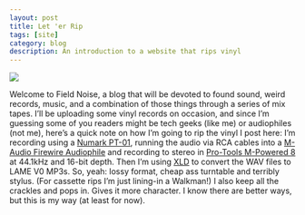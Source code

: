 ```yaml
---
layout: post
title: Let 'er Rip
tags: [site]
category: blog
description: An introduction to a website that rips vinyl
---
```

![](http://thepigeonpress.org/wp-content/uploads/2017/04/fitzcarraldo-1024x557.jpg)

Welcome to Field Noise, a blog that will be devoted to found sound, weird records, music, and a combination of those things through a series of mix tapes.  I’ll be uploading some vinyl records on occasion, and since I’m guessing some of you readers might be tech geeks (like me) or audiophiles (not me), here’s a quick note on how I’m going to rip the vinyl I post here: I’m recording using a [Numark PT-01](https://www.numark.com/product/pt01), running the audio via RCA cables into a [M-Audio Firewire Audiophile](https://www.soundonsound.com/reviews/m-audio-firewire-audiophile) and recording to stereo in [Pro-Tools M-Powered 8](https://www.soundonsound.com/reviews/digidesign-pro-tools-8) at 44.1kHz and 16-bit depth.  Then I’m using [XLD](https://tmkk.undo.jp/xld/index_e.html) to convert the WAV files to LAME V0 MP3s. So, yeah: lossy format, cheap ass turntable and terribly stylus.  (For cassette rips I’m just lining-in a Walkman!) I also keep all the crackles and pops in.  Gives it more character.  I know there are better ways, but this is my way (at least for now).